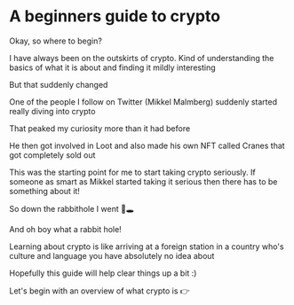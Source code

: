 # A beginners guide to crypto



Okay, so where to begin? 

I have always been on the outskirts of crypto. Kind of understanding the basics of what it is about and finding it mildly interesting

But that suddenly changed

One of the people I follow on Twitter (Mikkel Malmberg) suddenly started really diving into crypto

That peaked my curiosity more than it had before

He then got involved in Loot and also made his own NFT called Cranes that got completely sold out

This was the starting point for me to start taking crypto seriously. If someone as smart as Mikkel started taking it serious then there has to be something about it!

So down the rabbithole I went 🐇🕳

And oh boy what a rabbit hole!

Learning about crypto is like arriving at a foreign station in a country who's culture and language you have absolutely no idea about

Hopefully this guide will help clear things up a bit :) 

Let's begin with an overview of what crypto is 👉 

